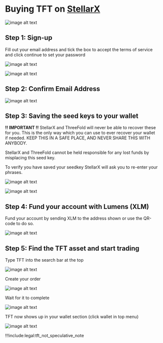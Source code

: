 # Buying TFT on [StellarX](https://www.stellarx.com/)

![image alt text](img/stellar_x_image_0.png)

## Step 1: Sign-up

Fill out your email address and tick the box to accept the terms of service and click continue to set your password

![image alt text](img/stellar_x_image_1.png)

![image alt text](img/stellar_x_image_2.png)

## Step 2: Confirm Email Address

![image alt text](img/stellar_x_image_3.png)

## Step 3: Saving the seed keys to your wallet

**!! IMPORTANT !!** StellarX and ThreeFold will never be able to recover these for you. This is the only way which you can use to ever recover your wallet if needed. KEEP THIS IN A SAFE PLACE, AND NEVER SHARE THIS WITH ANYBODY. 

StellarX and ThreeFold cannot be held responsible for any lost funds by misplacing this seed key.

To verify you have saved your seedkey StellarX will ask you to re-enter your phrases.

![image alt text](img/stellar_x_image_4.png)

![image alt text](img/stellar_x_image_5.png)

## Step 4: Fund your account with Lumens (XLM)

Fund your account by sending XLM to the address shown or use the QR-code to do so.

![image alt text](img/stellar_x_image_6.png)

## Step 5: Find the TFT asset and start trading

Type TFT into the search bar at the top

![image alt text](img/stellar_x_image_7.png)

Create your order

![image alt text](img/stellar_x_image_8.png)

Wait for it to complete

![image alt text](img/stellar_x_image_9.png)

TFT now shows up in your wallet section (click wallet in top menu)

![image alt text](img/stellar_x_image_10.png)

!!!include:legal:tft_not_speculative_note
